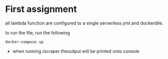 # First assignment

all lambda function are configured to a single serverless.yml and dockerdile.

to run the file, run the following
```
docker-compose up
```

- when running /scraper theoutput will be printed onto console
